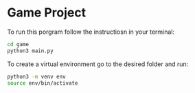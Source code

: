 # Game Project

To run this porgram follow the instructiosn in your terminal:

```sh
cd game
python3 main.py
```

To create a virtual environment go to the desired folder and run:
```sh
python3 -m venv env    
source env/bin/activate
```